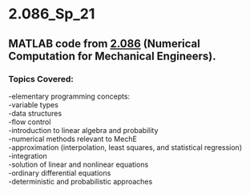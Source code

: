 # **2.086_Sp_21**
## MATLAB code from [2.086](http://student.mit.edu/catalog/m2a.html#2.086) (Numerical Computation for Mechanical Engineers).<br />
### Topics Covered:<br />
-elementary programming concepts:<br />
  -variable types<br />
  -data structures<br />
  -flow control<br />
-introduction to linear algebra and probability<br />
-numerical methods relevant to MechE<br />
  -approximation (interpolation, least squares, and statistical regression)<br />
  -integration<br />
  -solution of linear and nonlinear equations<br />
  -ordinary differential equations<br />
-deterministic and probabilistic approaches<br />
